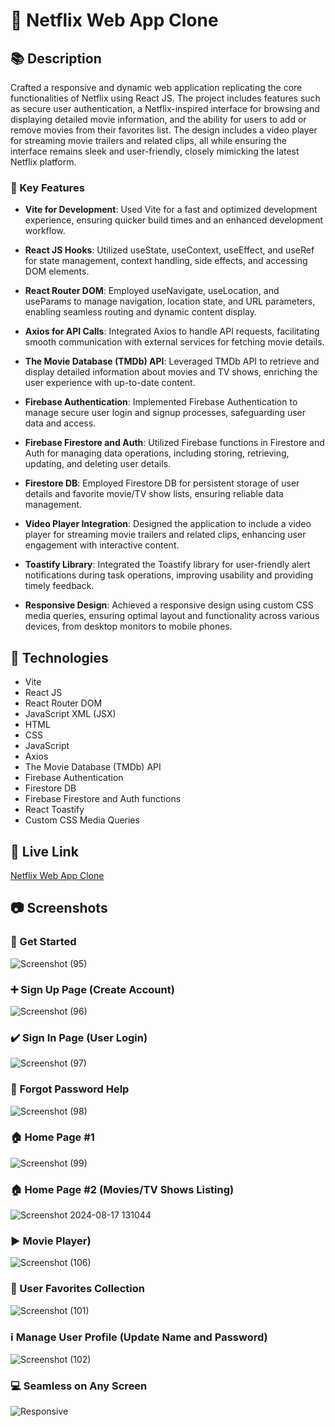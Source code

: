<!-- Title -->
# :iphone: Netflix Web App Clone

<!-- Description Section -->
## :books: Description
Crafted a responsive and dynamic web application replicating the core functionalities of Netflix using React JS. The project includes features such as secure user authentication, a Netflix-inspired interface for browsing and displaying detailed movie information, and the ability for users to add or remove movies from their favorites list. The design includes a video player for streaming movie trailers and related clips, all while ensuring the interface remains sleek and user-friendly, closely mimicking the latest Netflix platform.

### :name_badge: Key Features

- **Vite for Development**: Used Vite for a fast and optimized development experience, ensuring quicker build times and an enhanced development workflow.

- **React JS Hooks**: Utilized useState, useContext, useEffect, and useRef for state management, context handling, side effects, and accessing DOM elements.

- **React Router DOM**: Employed useNavigate, useLocation, and useParams to manage navigation, location state, and URL parameters, enabling seamless routing and dynamic content display.

- **Axios for API Calls**: Integrated Axios to handle API requests, facilitating smooth communication with external services for fetching movie details.

- **The Movie Database (TMDb) API**: Leveraged TMDb API to retrieve and display detailed information about movies and TV shows, enriching the user experience with up-to-date content.

- **Firebase Authentication**: Implemented Firebase Authentication to manage secure user login and signup processes, safeguarding user data and access.

- **Firebase Firestore and Auth**: Utilized Firebase functions in Firestore and Auth for managing data operations, including storing, retrieving, updating, and deleting user details.

- **Firestore DB**: Employed Firestore DB for persistent storage of user details and favorite movie/TV show lists, ensuring reliable data management.

- **Video Player Integration**: Designed the application to include a video player for streaming movie trailers and related clips, enhancing user engagement with interactive content.

- **Toastify Library**: Integrated the Toastify library for user-friendly alert notifications during task operations, improving usability and providing timely feedback.

- **Responsive Design**: Achieved a responsive design using custom CSS media queries, ensuring optimal layout and functionality across various devices, from desktop monitors to mobile phones.




<!-- Technologies Section -->
## :rocket: Technologies
- Vite
- React JS
- React Router DOM
- JavaScript XML (JSX)
- HTML
- CSS
- JavaScript
- Axios
- The Movie Database (TMDb) API
- Firebase Authentication
- Firestore DB
- Firebase Firestore and Auth functions
- React Toastify
- Custom CSS Media Queries
  
<!-- Live Link Section -->
## :link: Live Link

[Netflix Web App Clone](https://net-flix-web-app-clone.netlify.app/)

<!-- Screenshots Section -->
## :camera: Screenshots
### :checkered_flag: Get Started
![Screenshot (95)](https://github.com/user-attachments/assets/b6ac6238-1f0c-4cd7-8e0a-5c67c0df767d)
### :heavy_plus_sign: Sign Up Page (Create Account)
![Screenshot (96)](https://github.com/user-attachments/assets/11178002-21c7-476e-8ad9-86fb06cdaf7a)
### :heavy_check_mark: Sign In Page (User Login)
![Screenshot (97)](https://github.com/user-attachments/assets/0bc085b3-44f6-4585-b86e-b1067320648c)
### :key: Forgot Password Help
![Screenshot (98)](https://github.com/user-attachments/assets/3963d526-21af-4959-9e0e-23c5d6562a03)
### :house: Home Page #1
![Screenshot (99)](https://github.com/user-attachments/assets/4df59a3d-7a91-4f03-99ab-262351bb5dcb)
### :house: Home Page #2 (Movies/TV Shows Listing)
![Screenshot 2024-08-17 131044](https://github.com/user-attachments/assets/411a3ffa-a1d9-4fca-b589-6293c4aa7402)
### :arrow_forward: Movie Player)
![Screenshot (106)](https://github.com/user-attachments/assets/f6349a2a-3c4b-41d4-a6f7-e3677d1dad93)
### :heart_decoration: User Favorites Collection
![Screenshot (101)](https://github.com/user-attachments/assets/7147187a-2be1-4a52-88fc-b8cdcfe6420b)
### :information_source: Manage User Profile (Update Name and Password)
![Screenshot (102)](https://github.com/user-attachments/assets/9bbafc2a-fcf7-4494-971e-728417837c1b)
### :computer: Seamless on Any Screen
![Responsive](https://github.com/user-attachments/assets/d4642d75-efe0-4915-b68c-b64846fb7ed5)

<!-- Demo Section -->
<!--## :clapper: Demo-->
